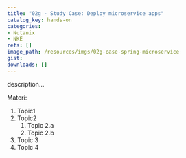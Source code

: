 ```yaml
---
title: "02g - Study Case: Deploy microservice apps"
catalog_key: hands-on
categories:
- Nutanix
- NKE
refs: []
image_path: /resources/imgs/02g-case-spring-microservice
gist: 
downloads: []
---
```



description...

<!--more-->

Materi: 

1. Topic1
2. Topic2
    1. Topic 2.a
    2. Topic 2.b
3. Topic 3
4. Topic 4